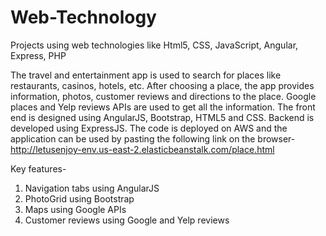 # Web-Technology
Projects using web technologies like Html5, CSS, JavaScript, Angular, Express, PHP

The travel and entertainment app is used to search for places like restaurants, casinos, hotels, etc. After choosing a place, the app provides information, photos, customer reviews and directions to the place. Google places and Yelp reviews APIs are used to get all the information. The front end is designed using AngularJS, Bootstrap, HTML5 and CSS. Backend is developed using ExpressJS. The code is deployed on AWS and the application can be used by pasting the following link on the browser- 
    http://letusenjoy-env.us-east-2.elasticbeanstalk.com/place.html
    
Key features-
1) Navigation tabs using AngularJS
2) PhotoGrid using Bootstrap
3) Maps using Google APIs
4) Customer reviews using Google and Yelp reviews
